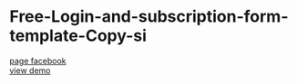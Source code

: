 # Free-Login-and-subscription-form-template-Copy-si
<a href="https://www.facebook.com/Webi4u-670245179977567">page facebook</a></br>
<a href="http://webi4u.com/web/article/Free-Login-and-subscription-form-template-Copy-si/page/0">view demo</a>
